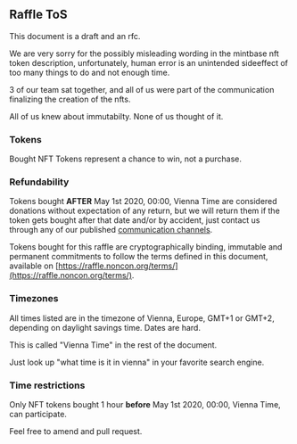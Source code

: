 <Hero state></Hero>

<div>

## Raffle ToS

This document is a draft and an rfc.

We are very sorry for the possibly misleading wording in the mintbase nft token description,
unfortunately, human error is an unintended sideeffect of too many things to do and not enough time.

3 of our team sat together,
and all of us were part of the communication finalizing the creation of the nfts.

All of us knew about immutabilty. None of us thought of it.

### Tokens

Bought NFT Tokens represent a chance to win, not a purchase.

### Refundability

Tokens bought **AFTER** May 1st 2020, 00:00, Vienna Time
are considered donations without expectation of any return,
but we will return them if the token gets bought after that date and/or by accident,
just contact us through any of our published [communication channels](https://noncon.org/#connect).

Tokens bought for this raffle are cryptographically binding,
immutable and permanent commitments to follow the terms
defined in this document, available on
[https://raffle.noncon.org/terms/](https://raffle.noncon.org/terms/).

### Timezones

All times listed are in the timezone of Vienna, Europe, GMT+1 or GMT+2,
depending on daylight savings time. Dates are hard.

This is called "Vienna Time" in the rest of the document.

Just look up "what time is it in vienna" in your favorite search engine.

### Time restrictions

Only NFT tokens bought 1 hour **before** May 1st 2020, 00:00, Vienna Time, can participate.

Feel free to amend and pull request.

</div>
